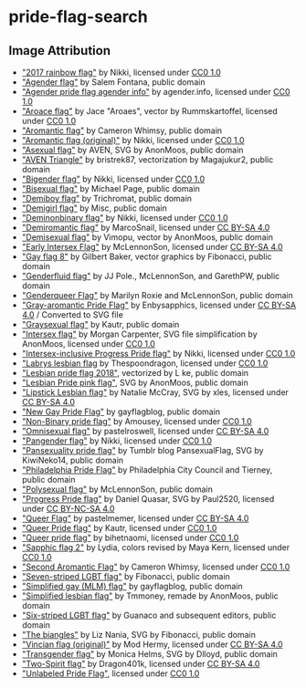 # pride-flag-search

## Image Attribution
- ["2017 rainbow flag"](https://commons.wikimedia.org/wiki/File:2017_rainbow_flag.svg) by Nikki, licensed under [CC0 1.0](https://creativecommons.org/publicdomain/zero/1.0/deed.en)
- ["Agender flag"](https://commons.wikimedia.org/wiki/File:Agender_pride_flag.svg) by Salem Fontana, public domain
- ["Agender pride flag agender info"](https://commons.wikimedia.org/wiki/File:Agender_pride_flag_agender_info.svg) by agender.info, licensed under [CC0 1.0](https://creativecommons.org/publicdomain/zero/1.0/deed.en)
- ["Aroace flag"](https://commons.wikimedia.org/wiki/File:Aroace_flag.svg) by Jace "Aroaes", vector by Rummskartoffel, licensed under [CC0 1.0](https://creativecommons.org/publicdomain/zero/1.0/deed.en)
- ["Aromantic flag"](https://commons.wikimedia.org/wiki/File:Aromantic_Pride_Flag.svg) by Cameron Whimsy, public domain
- ["Aromantic flag (original)"](https://commons.wikimedia.org/wiki/File:Aromantic_flag_(original).svg) by Nikki, licensed under [CC0 1.0](https://creativecommons.org/publicdomain/zero/1.0/deed.en)
- ["Asexual flag"](https://commons.wikimedia.org/wiki/File:Asexual_Pride_Flag.svg) by AVEN, SVG by AnonMoos, public domain
- ["AVEN Triangle"](https://commons.wikimedia.org/wiki/File:AVEN_Triangle.svg) by bristrek87, vectorization by Magajukur2, public domain
- ["Bigender flag"](https://commons.wikimedia.org/wiki/File:Bigender_flag.svg) by Nikki, licensed under [CC0 1.0](https://creativecommons.org/publicdomain/zero/1.0/deed.en)
- ["Bisexual flag"](https://commons.wikimedia.org/wiki/File:Bisexual_Pride_Flag.svg) by Michael Page, public domain
- ["Demiboy flag"](https://commons.wikimedia.org/wiki/File:Demiboy_Flag.svg) by Trichromat, public domain
- ["Demigirl flag"](https://commons.wikimedia.org/wiki/File:Demigirl_Flag.svg) by Misc, public domain
- ["Deminonbinary flag"](https://commons.wikimedia.org/wiki/File:Deminonbinary_flag.svg) by Nikki, licensed under [CC0 1.0](https://creativecommons.org/publicdomain/zero/1.0/deed.en)
- ["Demiromantic flag"](https://commons.wikimedia.org/wiki/File:Demiromantic_Pride_Flag.svg) by MarcoSnail, licensed under [CC BY-SA 4.0](https://creativecommons.org/licenses/by-sa/4.0/deed.en)
- ["Demisexual flag"](https://commons.wikimedia.org/wiki/File:Demisexual_Pride_Flag.svg) by Vimopu, vector by AnonMoos, public domain
- ["Early Intersex Flag"](https://commons.wikimedia.org/wiki/File:Early_Intersex_Flag.svg) by McLennonSon, licensed under [CC BY-SA 4.0](https://creativecommons.org/licenses/by-sa/4.0/deed.en)
- ["Gay flag 8"](https://commons.wikimedia.org/wiki/File:Gay_flag_8.svg) by Gilbert Baker, vector graphics by Fibonacci, public domain
- ["Genderfluid flag"](https://commons.wikimedia.org/wiki/File:Genderfluidity_Pride-Flag.svg) by JJ Pole., McLennonSon, and GarethPW, public domain
- ["Genderqueer Flag"](https://commons.wikimedia.org/wiki/File:Genderqueer_Pride_Flag.svg) by Marilyn Roxie and McLennonSon, public domain
- ["Gray-aromantic Pride Flag"](https://commons.wikimedia.org/wiki/File:Gray-aromantic_Pride_Flag.png) by Enbysapphics, licensed under [CC BY-SA 4.0](https://creativecommons.org/licenses/by-sa/4.0/deed.en) / Converted to SVG file
- ["Graysexual flag"](https://commons.wikimedia.org/wiki/File:Grey_asexuality_flag.svg) by Kautr, public domain
- ["Intersex flag"](https://commons.wikimedia.org/wiki/File:Intersex_Pride_Flag.svg) by Morgan Carpenter, SVG file simplification by AnonMoos, licensed under [CC0 1.0](https://creativecommons.org/publicdomain/zero/1.0/deed.en)
- ["Intersex-inclusive Progress Pride flag"](https://commons.wikimedia.org/wiki/File:Intersex-inclusive_pride_flag.svg) by Nikki, licensed under [CC0 1.0](https://creativecommons.org/publicdomain/zero/1.0/deed.en)
- ["Labrys lesbian flag](https://commons.wikimedia.org/wiki/File:Labrys_Lesbian_Flag.svg) by Thespoondragon, licensed under [CC0 1.0](https://creativecommons.org/publicdomain/zero/1.0/deed.en)
- ["Lesbian pride flag 2018"](https://commons.wikimedia.org/wiki/File:Lesbian_pride_flag_2018.svg), vectorized by L ke, public domain
- ["Lesbian Pride pink flag"](https://commons.wikimedia.org/wiki/File:Lesbian_Pride_pink_flag.svg), SVG by AnonMoos, public domain
- ["Lipstick Lesbian flag"](https://commons.wikimedia.org/wiki/File:Lipstick_lesbian_Pride_Flag.svg) by Natalie McCray, SVG by xles, licensed under [CC BY-SA 4.0](https://creativecommons.org/licenses/by-sa/4.0/deed.en)
- ["New Gay Pride Flag"](https://commons.wikimedia.org/wiki/File:New_Gay_Pride_Flag.svg) by gayflagblog, public domain
- ["Non-Binary pride flag"](https://commons.wikimedia.org/wiki/File:Non-binary_enby_pride_flag.svg) by Amousey, licensed under [CC0 1.0](https://creativecommons.org/publicdomain/zero/1.0/deed.en)
- ["Omnisexual flag"](https://commons.wikimedia.org/wiki/File:Omnisexuality_flag.svg) by pastelroswell, licensed under [CC BY-SA 4.0](https://creativecommons.org/licenses/by-sa/4.0/deed.en)
- ["Pangender flag"](https://commons.wikimedia.org/wiki/File:Pangender_flag.svg) by Nikki, licensed under [CC0 1.0](https://creativecommons.org/publicdomain/zero/1.0/deed.en)
- ["Pansexuality pride flag"](https://commons.wikimedia.org/wiki/File:Pansexuality_Pride_Flag.svg) by Tumblr blog PansexualFlag, SVG by KiwiNeko14, public domain
- ["Philadelphia Pride Flag"](https://commons.wikimedia.org/wiki/File:Philadelphia_Pride_Flag.svg) by Philadelphia City Council and Tierney, public domain
- ["Polysexual flag"](https://commons.wikimedia.org/wiki/File:Polysexuality_Pride_Flag.svg) by McLennonSon, public domain
- ["Progress Pride flag"](https://commons.wikimedia.org/wiki/File:LGBTQ%2B_rainbow_flag_Quasar_%22Progress%22_variant.svg) by Daniel Quasar, SVG by Paul2520, licensed under [CC BY-NC-SA 4.0](https://creativecommons.org/licenses/by-nc-sa/4.0/)
- ["Queer Flag"](https://commons.wikimedia.org/wiki/File:Queer_Flag.svg) by pastelmemer, licensed under [CC BY-SA 4.0](https://creativecommons.org/licenses/by-sa/4.0/deed.en)
- ["Queer Pride flag"](https://commons.wikimedia.org/wiki/File:Queer_Pride_flag_chevron_design.svg) by Kautr, licensed under [CC0 1.0](https://creativecommons.org/publicdomain/zero/1.0/deed.en)
- ["Queer pride flag"](https://commons.wikimedia.org/wiki/File:Queer_pride_flag.svg) by bihetnaomi, licensed under [CC0 1.0](https://creativecommons.org/publicdomain/zero/1.0/deed.en)
- ["Sapphic flag 2"](https://commons.wikimedia.org/wiki/File:Sapphic_flag_2.svg) by Lydia, colors revised by Maya Kern, licensed under [CC0 1.0](https://creativecommons.org/publicdomain/zero/1.0/deed.en)
- ["Second Aromantic Flag"](https://commons.wikimedia.org/wiki/File:Second_Aromantic_Flag.svg) by Cameron Whimsy, licensed under [CC0 1.0](https://creativecommons.org/publicdomain/zero/1.0/deed.en)
- ["Seven-striped LGBT flag"](https://commons.wikimedia.org/wiki/File:Gay_flag_7.svg) by Fibonacci, public domain
- ["Simplified gay (MLM) flag"](https://commons.wikimedia.org/wiki/File:5-striped_New_Gay_Male_Pride_Flag.svg) by gayflagblog, public domain
- ["Simplified lesbian flag"](https://commons.wikimedia.org/wiki/File:Lesbian_Pride_Flag_2019.svg) by Tmmoney, remade by AnonMoos, public domain
- ["Six-striped LGBT flag"](https://commons.wikimedia.org/wiki/File:Gay_Pride_Flag.svg) by Guanaco and subsequent editors, public domain
- ["The biangles"](https://commons.wikimedia.org/wiki/File:Bi_triangles.svg) by Liz Nania, SVG by Fibonacci, public domain
- ["Vincian flag (original)"](https://commons.wikimedia.org/wiki/File:Vincian_flag_(original).svg) by Mod Hermy, licensed under [CC BY-SA 4.0](https://creativecommons.org/licenses/by-sa/4.0/deed.en)
- ["Transgender flag"](https://commons.wikimedia.org/wiki/File:Transgender_Pride_flag.svg) by Monica Helms, SVG by Dlloyd, public domain
- ["Two-Spirit flag"](https://commons.wikimedia.org/wiki/File:Two-Spirit_Flag.svg) by Dragon401k, licensed under [CC BY-SA 4.0](https://creativecommons.org/licenses/by-sa/4.0/deed.en)
- ["Unlabeled Pride Flag"](https://commons.wikimedia.org/wiki/File:Unlabeled_Pride_Flag.svg), licensed under [CC0 1.0](https://creativecommons.org/publicdomain/zero/1.0/deed.en)